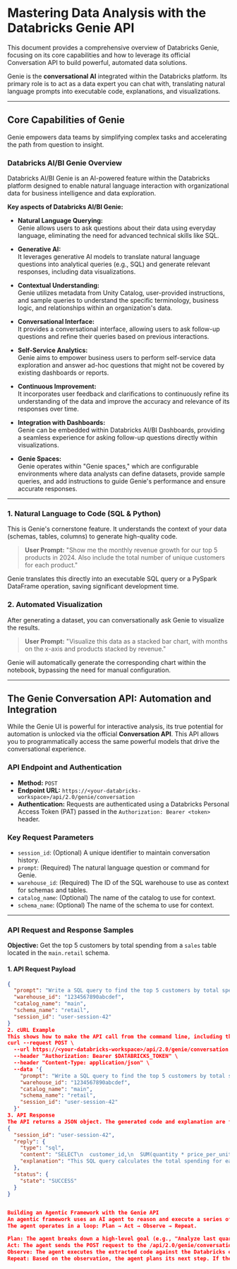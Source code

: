 # Mastering Data Analysis with the Databricks Genie API

This document provides a comprehensive overview of Databricks Genie, focusing on its core capabilities and how to leverage its official Conversation API to build powerful, automated data solutions.

Genie is the **conversational AI** integrated within the Databricks platform. Its primary role is to act as a data expert you can chat with, translating natural language prompts into executable code, explanations, and visualizations.

---

## Core Capabilities of Genie

Genie empowers data teams by simplifying complex tasks and accelerating the path from question to insight.

### Databricks AI/BI Genie Overview

Databricks AI/BI Genie is an AI-powered feature within the Databricks platform designed to enable natural language interaction with organizational data for business intelligence and data exploration.  

**Key aspects of Databricks AI/BI Genie:**

- **Natural Language Querying:**  
  Genie allows users to ask questions about their data using everyday language, eliminating the need for advanced technical skills like SQL.

- **Generative AI:**  
  It leverages generative AI models to translate natural language questions into analytical queries (e.g., SQL) and generate relevant responses, including data visualizations.

- **Contextual Understanding:**  
  Genie utilizes metadata from Unity Catalog, user-provided instructions, and sample queries to understand the specific terminology, business logic, and relationships within an organization's data.

- **Conversational Interface:**  
  It provides a conversational interface, allowing users to ask follow-up questions and refine their queries based on previous interactions.

- **Self-Service Analytics:**  
  Genie aims to empower business users to perform self-service data exploration and answer ad-hoc questions that might not be covered by existing dashboards or reports.

- **Continuous Improvement:**  
  It incorporates user feedback and clarifications to continuously refine its understanding of the data and improve the accuracy and relevance of its responses over time.

- **Integration with Dashboards:**  
  Genie can be embedded within Databricks AI/BI Dashboards, providing a seamless experience for asking follow-up questions directly within visualizations.

- **Genie Spaces:**  
  Genie operates within "Genie spaces," which are configurable environments where data analysts can define datasets, provide sample queries, and add instructions to guide Genie's performance and ensure accurate responses.

---

### 1. Natural Language to Code (SQL & Python)

This is Genie's cornerstone feature. It understands the context of your data (schemas, tables, columns) to generate high-quality code.

> **User Prompt:** "Show me the monthly revenue growth for our top 5 products in 2024. Also include the total number of unique customers for each product."

Genie translates this directly into an executable SQL query or a PySpark DataFrame operation, saving significant development time.

### 2. Automated Visualization

After generating a dataset, you can conversationally ask Genie to visualize the results.

> **User Prompt:** "Visualize this data as a stacked bar chart, with months on the x-axis and products stacked by revenue."

Genie will automatically generate the corresponding chart within the notebook, bypassing the need for manual configuration.

---

## The Genie Conversation API: Automation and Integration

While the Genie UI is powerful for interactive analysis, its true potential for automation is unlocked via the official **Conversation API**. This API allows you to programmatically access the same powerful models that drive the conversational experience.

### API Endpoint and Authentication

* **Method:** `POST`  
* **Endpoint URL:** `https://<your-databricks-workspace>/api/2.0/genie/conversation`  
* **Authentication:** Requests are authenticated using a Databricks Personal Access Token (PAT) passed in the `Authorization: Bearer <token>` header.  

### Key Request Parameters

* `session_id`: (Optional) A unique identifier to maintain conversation history.  
* `prompt`: (Required) The natural language question or command for Genie.  
* `warehouse_id`: (Required) The ID of the SQL warehouse to use as context for schemas and tables.  
* `catalog_name`: (Optional) The name of the catalog to use for context.  
* `schema_name`: (Optional) The name of the schema to use for context.  

---

### API Request and Response Samples

**Objective:** Get the top 5 customers by total spending from a `sales` table located in the `main.retail` schema.

#### 1. API Request Payload

```json
{
  "prompt": "Write a SQL query to find the top 5 customers by total spending.",
  "warehouse_id": "1234567890abcdef",
  "catalog_name": "main",
  "schema_name": "retail",
  "session_id": "user-session-42"
}
2. cURL Example
This shows how to make the API call from the command line, including the authentication header.
curl --request POST \
  --url https://<your-databricks-workspace>/api/2.0/genie/conversation \
  --header "Authorization: Bearer $DATABRICKS_TOKEN" \
  --header "Content-Type: application/json" \
  --data '{
    "prompt": "Write a SQL query to find the top 5 customers by total spending.",
    "warehouse_id": "1234567890abcdef",
    "catalog_name": "main",
    "schema_name": "retail",
    "session_id": "user-session-42"
  }'
3. API Response
The API returns a JSON object. The generated code and explanation are found within the reply object.
{
  "session_id": "user-session-42",
  "reply": {
    "type": "sql",
    "content": "SELECT\n  customer_id,\n  SUM(quantity * price_per_unit) AS total_spending\nFROM\n  main.retail.sales\nGROUP BY\n  customer_id\nORDER BY\n  total_spending DESC\nLIMIT 5;",
    "explanation": "This SQL query calculates the total spending for each customer by multiplying the quantity by the price per unit. It then groups the results by customer, orders them in descending order of total spending, and returns the top 5 customers."
  },
  "status": {
    "state": "SUCCESS"
  }
}


Building an Agentic Framework with the Genie API
An agentic framework uses an AI agent to reason and execute a series of tasks. The official Genie API is the perfect "reasoning engine" for this.
The agent operates in a loop: Plan → Act → Observe → Repeat.

Plan: The agent breaks down a high-level goal (e.g., "Analyze last quarter's sales performance") into a specific question. It then constructs the JSON payload for the Genie API, including the prompt, warehouse_id, and other context.
Act: The agent sends the POST request to the /api/2.0/genie/conversation endpoint. It then parses the JSON response to extract the generated SQL or Python code from the reply.content field.
Observe: The agent executes the extracted code against the Databricks environment (e.g., using the Databricks SQL Connector). The result of the execution (data or an error) becomes the observation.
Repeat: Based on the observation, the agent plans its next step. If the first query returned a list of top products, its next plan might be to generate a new query to analyze the sales trend for each of those products, using the same session_id to maintain context. This loop continues until the high-level goal is achieved.
